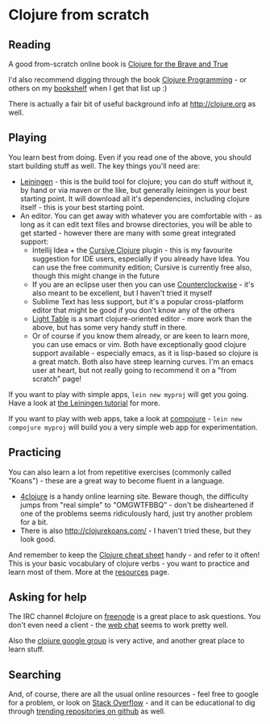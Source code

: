 # Clojure from scratch

## Reading

A good from-scratch online book is [Clojure for the Brave and True](http://www.braveclojure.com/)

I'd also recommend digging through the book [Clojure Programming](http://shop.oreilly.com/product/0636920013754.do) - or others on my [bookshelf](bookshelf) when I get that list up :)

There is actually a fair bit of useful background info at http://clojure.org as well.

## Playing

You learn best from doing.  Even if you read one of the above, you should start building stuff as well.  The key things you'll need are:

* [Leiningen](http://leiningen.org/) - this is the build tool for clojure; you can do stuff without it, by hand or via maven or the like, but generally leiningen is your best starting point.  It will download all it's dependencies, including clojure itself - this is your best starting point.
* An editor.  You can get away with whatever you are comfortable with - as long as it can edit text files and browse directories, you will be able to get started - however there are many with some great integrated support:
    * Intellij Idea + the [Cursive Clojure](https://cursiveclojure.com/) plugin - this is my favourite suggestion for IDE users, especially if you already have Idea.  You can use the free community edition; Cursive is currently free also, though this might change in the future
    * If you are an eclipse user then you can use [Counterclockwise](https://code.google.com/p/counterclockwise/) - it's also meant to be excellent, but I haven't tried it myself
    * Sublime Text has less support, but it's a popular cross-platform editor that might be good if you don't know any of the others
    * [Light Table](http://www.lighttable.com/) is a smart clojure-oriented editor - more work than the above, but has some very handy stuff in there.
    * Or of course if you know them already, or are keen to learn more, you can use emacs or vim.  Both have exceptionally good clojure support available - especially emacs, as it is lisp-based so clojure is a great match.  Both also have steep learning curves.  I'm an emacs user at heart, but not really going to recommend it on a "from scratch" page!

If you want to play with simple apps, `lein new myproj` will get you going.  Have a look at [the Leiningen tutorial](https://github.com/technomancy/leiningen/blob/stable/doc/TUTORIAL.md) for more.

If you want to play with web apps, take a look at [compojure](https://github.com/weavejester/compojure) - `lein new compojure myproj` will build you a very simple web app for experimentation.

## Practicing

You can also learn a lot from repetitive exercises (commonly called "Koans") - these are a great way to become fluent in a language.

* [4clojure](https://www.4clojure.com/) is a handy online learning site.  Beware though, the difficulty jumps from "real simple" to "OMGWTFBBQ" - don't be disheartened if one of the problems seems ridiculously hard, just try another problem for a bit.
* There is also http://clojurekoans.com/ - I haven't tried these, but they look good.

And remember to keep the [Clojure cheat sheet](http://jafingerhut.github.io/cheatsheet-clj-1.3/cheatsheet-tiptip-cdocs-summary.html) handy - and refer to it often!  This is your basic vocabulary of clojure verbs - you want to practice and learn most of them.  More at the [resources](resources) page.

## Asking for help

The IRC channel #clojure on [freenode](http://freenode.net/) is a great place to ask questions.  You don't even need a client - the [web chat](https://webchat.freenode.net/) seems to work pretty well.

Also the [clojure google group](http://groups.google.com/group/clojure) is very active, and another great place to learn stuff.

## Searching

And, of course, there are all the usual online resources - feel free to google for a problem, or look on [Stack Overflow](http://stackoverflow.com/questions/tagged/clojure) - and it can be educational to dig through [trending repositories on github](https://github.com/trending?l=clojure) as well.
